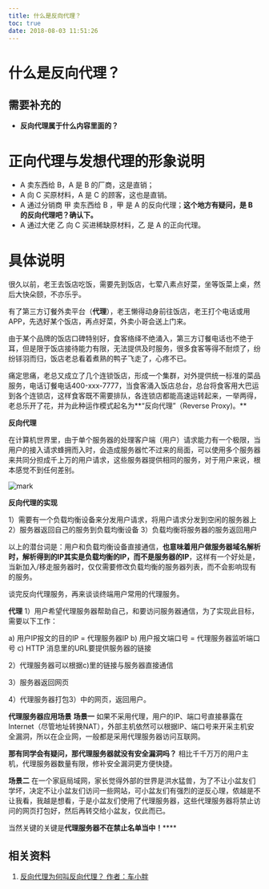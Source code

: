```yaml
---
title: 什么是反向代理？
toc: true
date: 2018-08-03 11:51:26
---
```

# 什么是反向代理？



## 需要补充的

* **反向代理属于什么内容里面的？**




# 正向代理与发想代理的形象说明

* A 卖东西给 B，A 是 B 的厂商，这是直销；
* A 向 C 买原材料，A 是 C 的顾客，这也是直销。
* A 通过分销商 甲 卖东西给 B ，甲 是 A 的反向代理；**这个地方有疑问，是 B 的反向代理吧？确认下。**
* A 通过大佬 乙 向 C 买进稀缺原材料，乙 是 A 的正向代理。




# 具体说明


很久以前，老王去饭店吃饭，需要先到饭店，七荤八素点好菜，坐等饭菜上桌，然后大快朵颐，不亦乐乎。

有了第三方订餐外卖平台（**代理**），老王懒得动身前往饭店，老王打个电话或用APP，先选好某个饭店，再点好菜，外卖小哥会送上门来。

由于某个品牌的饭店口碑特别好，食客络绎不绝涌入，第三方订餐电话也不绝于耳，但是限于饭店接待能力有限，无法提供及时服务，很多食客等得不耐烦了，纷纷铩羽而归，饭店老总看着煮熟的鸭子飞走了，心疼不已。

痛定思痛，老总又成立了几个连锁饭店，形成一个集群，对外提供统一标准的菜品服务，电话订餐电话400-xxx-7777，当食客涌入饭店总台，总台将食客用大巴运到各个连锁店，这样食客既不需要排队，各连锁店都能高速运转起来，一举两得，老总乐开了花，并为此种运作模式起名为**“反向代理”（Reverse Proxy)。**

**反向代理**

在计算机世界里，由于单个服务器的处理客户端（用户）请求能力有一个极限，当用户的接入请求蜂拥而入时，会造成服务器忙不过来的局面，可以使用多个服务器来共同分担成千上万的用户请求，这些服务器提供相同的服务，对于用户来说，根本感觉不到任何差别。

![mark](http://pacdb2bfr.bkt.clouddn.com/blog/image/180803/01DKB8276i.png?imageslim)


**反向代理的实现**

1）需要有一个负载均衡设备来分发用户请求，将用户请求分发到空闲的服务器上
2）服务器返回自己的服务到负载均衡设备
3）负载均衡将服务器的服务返回用户

以上的潜台词是：用户和负载均衡设备直接通信，**也意味着用户做服务器域名解析时，解析得到的IP其实是负载均衡的IP，而不是服务器的IP**，这样有一个好处是，当新加入/移走服务器时，仅仅需要修改负载均衡的服务器列表，而不会影响现有的服务。

谈完反向代理服务，再来谈谈终端用户常用的代理服务。

**代理**
1）用户希望代理服务器帮助自己，和要访问服务器通信，为了实现此目标，需要以下工作：

a) 用户IP报文的目的IP = 代理服务器IP
b) 用户报文端口号 = 代理服务器监听端口号
c) HTTP 消息里的URL要提供服务器的链接

2）代理服务器可以根据c)里的链接与服务器直接通信

3）服务器返回网页

4）代理服务器打包3）中的网页，返回用户。

**代理服务器应用场景**
**场景一**
如果不采用代理，用户的IP、端口号直接暴露在Internet（尽管地址转换NAT），外部主机依然可以根据IP、端口号来开采主机安全漏洞，所以在企业网，一般都是采用代理服务器访问互联网。

**那有同学会有疑问，那代理服务器就没有安全漏洞吗？**
相比千千万万的用户主机，代理服务器数量有限，修补安全漏洞更方便快捷。

**场景二**
在一个家庭局域网，家长觉得外部的世界是洪水猛兽，为了不让小盆友们学坏，决定不让小盆友们访问一些网站，可小盆友们有强烈的逆反心理，侬越是不让我看，我越是想看，于是小盆友们使用了代理服务器，这些代理服务器将禁止访问的网页打包好，然后再转交给小盆友，仅此而已。

当然关键的关键是**代理服务器不在禁止名单当中！******






## 相关资料

1. [反向代理为何叫反向代理？ 作者：车小胖](https://www.zhihu.com/question/24723688/answer/160252724)
